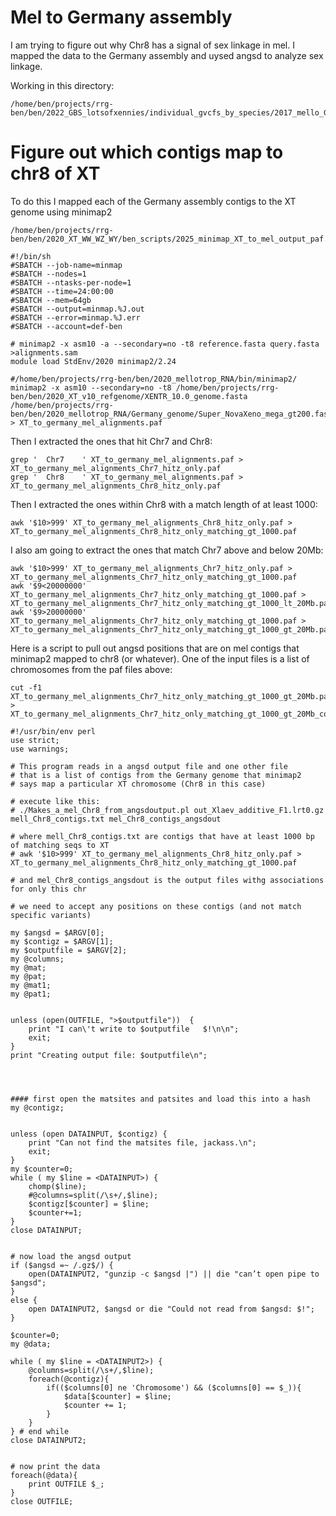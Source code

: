 # Mel to Germany assembly

I am trying to figure out why Chr8 has a signal of sex linkage in mel. I mapped the data to the Germany assembly and uysed angsd to analyze sex linkage.

Working in this directory:
```
/home/ben/projects/rrg-ben/ben/2022_GBS_lotsofxennies/individual_gvcfs_by_species/2017_mello_GBS/bamz_mapped_to_germany_mello
```
# Figure out which contigs map to chr8 of XT
To do this I mapped each of the Germany assembly contigs to the XT genome using minimap2
```
/home/ben/projects/rrg-ben/ben/2020_XT_WW_WZ_WY/ben_scripts/2025_minimap_XT_to_mel_output_paf.sh
```
```
#!/bin/sh
#SBATCH --job-name=minmap
#SBATCH --nodes=1
#SBATCH --ntasks-per-node=1
#SBATCH --time=24:00:00
#SBATCH --mem=64gb
#SBATCH --output=minmap.%J.out
#SBATCH --error=minmap.%J.err
#SBATCH --account=def-ben

# minimap2 -x asm10 -a --secondary=no -t8 reference.fasta query.fasta >alignments.sam
module load StdEnv/2020 minimap2/2.24

#/home/ben/projects/rrg-ben/ben/2020_mellotrop_RNA/bin/minimap2/
minimap2 -x asm10 --secondary=no -t8 /home/ben/projects/rrg-ben/ben/2020_XT_v10_refgenome/XENTR_10.0_genome.fasta /home/ben/projects/rrg-ben/ben/2020_mellotrop_RNA/Germany_genome/Super_NovaXeno_mega_gt200.fasta > XT_to_germany_mel_alignments.paf
```

Then I extracted the ones that hit Chr7 and Chr8:
```
grep '	Chr7	' XT_to_germany_mel_alignments.paf > XT_to_germany_mel_alignments_Chr7_hitz_only.paf
grep '	Chr8	' XT_to_germany_mel_alignments.paf > XT_to_germany_mel_alignments_Chr8_hitz_only.paf
```

Then I extracted the ones within Chr8 with a match length of at least 1000:
```
awk '$10>999' XT_to_germany_mel_alignments_Chr8_hitz_only.paf > XT_to_germany_mel_alignments_Chr8_hitz_only_matching_gt_1000.paf
```
I also am going to extract the ones that match Chr7 above and below 20Mb:
```
awk '$10>999' XT_to_germany_mel_alignments_Chr7_hitz_only.paf > XT_to_germany_mel_alignments_Chr7_hitz_only_matching_gt_1000.paf
awk '$9<20000000' XT_to_germany_mel_alignments_Chr7_hitz_only_matching_gt_1000.paf > XT_to_germany_mel_alignments_Chr7_hitz_only_matching_gt_1000_lt_20Mb.paf
awk '$9>20000000' XT_to_germany_mel_alignments_Chr7_hitz_only_matching_gt_1000.paf > XT_to_germany_mel_alignments_Chr7_hitz_only_matching_gt_1000_gt_20Mb.paf
```

Here is a script to pull out angsd positions that are on mel contigs that minimap2 mapped to chr8 (or whatever). One of the input files is a list of chromosomes from the paf files above:
```
cut -f1 XT_to_germany_mel_alignments_Chr7_hitz_only_matching_gt_1000_gt_20Mb.paf > XT_to_germany_mel_alignments_Chr7_hitz_only_matching_gt_1000_gt_20Mb_contigs.txt
```
```
#!/usr/bin/env perl
use strict;
use warnings;

# This program reads in a angsd output file and one other file
# that is a list of contigs from the Germany genome that minimap2
# says map a particular XT chromosome (Chr8 in this case)

# execute like this:
# ./Makes_a_mel_Chr8_from_angsdoutput.pl out_Xlaev_additive_F1.lrt0.gz mell_Chr8_contigs.txt mel_Chr8_contigs_angsdout

# where mell_Chr8_contigs.txt are contigs that have at least 1000 bp of matching seqs to XT
# awk '$10>999' XT_to_germany_mel_alignments_Chr8_hitz_only.paf > XT_to_germany_mel_alignments_Chr8_hitz_only_matching_gt_1000.paf

# and mel_Chr8_contigs_angsdout is the output files withg associations for only this chr

# we need to accept any positions on these contigs (and not match specific variants)

my $angsd = $ARGV[0];
my $contigz = $ARGV[1];
my $outputfile = $ARGV[2];
my @columns;
my @mat;
my @pat;
my @mat1;
my @pat1;


unless (open(OUTFILE, ">$outputfile"))  {
	print "I can\'t write to $outputfile   $!\n\n";
	exit;
}
print "Creating output file: $outputfile\n";




#### first open the matsites and patsites and load this into a hash
my @contigz;


unless (open DATAINPUT, $contigz) {
	print "Can not find the matsites file, jackass.\n";
	exit;
}
my $counter=0;
while ( my $line = <DATAINPUT>) {
	chomp($line);
	#@columns=split(/\s+/,$line);
	$contigz[$counter] = $line;
	$counter+=1;
}	
close DATAINPUT;


# now load the angsd output 
if ($angsd =~ /.gz$/) {
	open(DATAINPUT2, "gunzip -c $angsd |") || die "can’t open pipe to $angsd";
}
else {
	open DATAINPUT2, $angsd or die "Could not read from $angsd: $!";
}

$counter=0;
my @data;

while ( my $line = <DATAINPUT2>) {
	@columns=split(/\s+/,$line);
	foreach(@contigz){
		if(($columns[0] ne 'Chromosome') && ($columns[0] == $_)){
			$data[$counter] = $line;
			$counter += 1;
		}
	}	
} # end while
close DATAINPUT2;


# now print the data
foreach(@data){
	print OUTFILE $_;
}
close OUTFILE;
```
